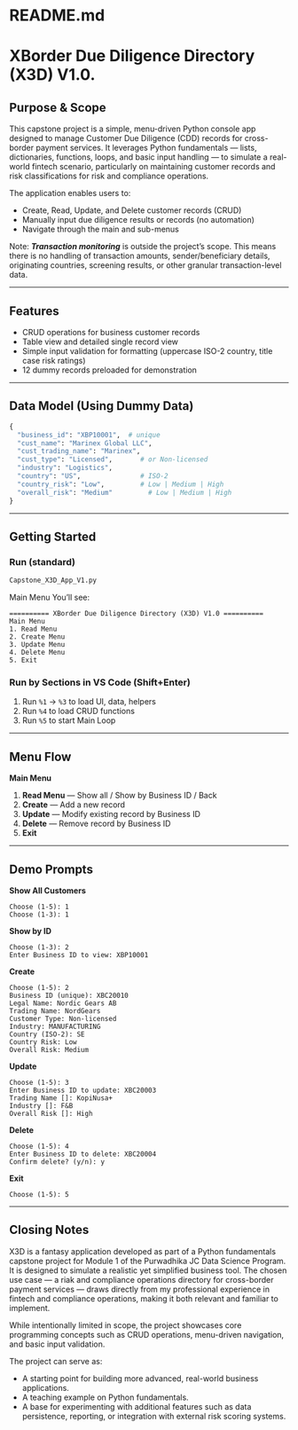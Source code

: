 # README.md

# XBorder Due Diligence Directory (X3D) V1.0.

## Purpose & Scope
This capstone project is a simple, menu-driven Python console app designed to manage Customer Due Diligence (CDD) records for cross-border payment services. It leverages Python fundamentals — lists, dictionaries, functions, loops, and basic input handling — to simulate a real-world fintech scenario, particularly on maintaining customer records and risk classifications for risk and compliance operations.

The application enables users to:
- Create, Read, Update, and Delete customer records (CRUD)
- Manually input due diligence results or records (no automation)
- Navigate through the main and sub-menus

Note: ***Transaction monitoring*** is outside the project’s scope. This means there is no handling of transaction amounts, sender/beneficiary details, originating countries, screening results, or other granular transaction-level data.

---

## Features
- CRUD operations for business customer records
- Table view and detailed single record view
- Simple input validation for formatting (uppercase ISO-2 country, title case risk ratings)
- 12 dummy records preloaded for demonstration

---

## Data Model (Using Dummy Data)
```python
{
  "business_id": "XBP10001",  # unique
  "cust_name": "Marinex Global LLC",
  "cust_trading_name": "Marinex",
  "cust_type": "Licensed",       # or Non-licensed
  "industry": "Logistics",
  "country": "US",               # ISO-2
  "country_risk": "Low",         # Low | Medium | High
  "overall_risk": "Medium"         # Low | Medium | High
}
```

---

##  Getting Started

### Run (standard)
```bash
Capstone_X3D_App_V1.py
```

Main Menu You’ll see:
```
========== XBorder Due Diligence Directory (X3D) V1.0 ==========
Main Menu
1. Read Menu
2. Create Menu
3. Update Menu
4. Delete Menu
5. Exit
```

### Run by Sections in VS Code (Shift+Enter)
1. Run `%1` → `%3` to load UI, data, helpers
2. Run `%4` to load CRUD functions
3. Run `%5` to start Main Loop

---

## Menu Flow
**Main Menu**
1. **Read Menu** — Show all / Show by Business ID / Back
2. **Create** — Add a new record
3. **Update** — Modify existing record by Business ID
4. **Delete** — Remove record by Business ID
5. **Exit**

---

## Demo Prompts
**Show All Customers**
```
Choose (1-5): 1
Choose (1-3): 1
```
**Show by ID**
```
Choose (1-3): 2
Enter Business ID to view: XBP10001
```
**Create**
```
Choose (1-5): 2
Business ID (unique): XBC20010
Legal Name: Nordic Gears AB
Trading Name: NordGears
Customer Type: Non-licensed
Industry: MANUFACTURING
Country (ISO-2): SE
Country Risk: Low
Overall Risk: Medium
```
**Update**
```
Choose (1-5): 3
Enter Business ID to update: XBC20003
Trading Name []: KopiNusa+
Industry []: F&B
Overall Risk []: High
```
**Delete**
```
Choose (1-5): 4
Enter Business ID to delete: XBC20004
Confirm delete? (y/n): y
```
**Exit**
```
Choose (1-5): 5
```
---

## Closing Notes
X3D is a fantasy application developed as part of a Python fundamentals capstone project for Module 1 of the Purwadhika JC Data Science Program. It is designed to simulate a realistic yet simplified business tool. The chosen use case — a riak and compliance operations directory for cross-border payment services — draws directly from my professional experience in fintech and compliance operations, making it both relevant and familiar to implement.

While intentionally limited in scope, the project showcases core programming concepts such as CRUD operations, menu-driven navigation, and basic input validation.

The project can serve as:
- A starting point for building more advanced, real-world business applications.
- A teaching example on Python fundamentals.
- A base for experimenting with additional features such as data persistence, reporting, or integration with external risk scoring systems.


